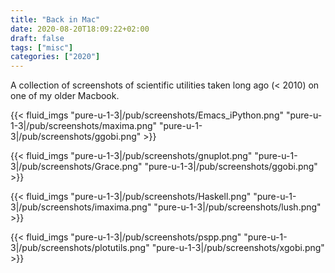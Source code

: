 ```yaml
---
title: "Back in Mac"
date: 2020-08-20T18:09:22+02:00
draft: false
tags: ["misc"]
categories: ["2020"]
---
```


A collection of screenshots of scientific utilities taken long ago (< 2010) on one of my older Macbook.

{{< fluid_imgs
"pure-u-1-3|/pub/screenshots/Emacs_iPython.png"
"pure-u-1-3|/pub/screenshots/maxima.png"
"pure-u-1-3|/pub/screenshots/ggobi.png" >}}

{{< fluid_imgs
"pure-u-1-3|/pub/screenshots/gnuplot.png"
"pure-u-1-3|/pub/screenshots/Grace.png"
"pure-u-1-3|/pub/screenshots/ggobi.png" >}}

{{< fluid_imgs
"pure-u-1-3|/pub/screenshots/Haskell.png"
"pure-u-1-3|/pub/screenshots/imaxima.png"
"pure-u-1-3|/pub/screenshots/lush.png" >}}

{{< fluid_imgs
"pure-u-1-3|/pub/screenshots/pspp.png"
"pure-u-1-3|/pub/screenshots/plotutils.png"
"pure-u-1-3|/pub/screenshots/xgobi.png" >}}
